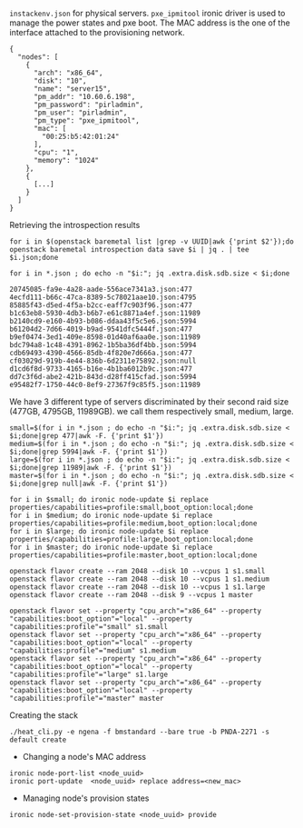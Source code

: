 
```instackenv.json``` for physical servers. ```pxe_ipmitool``` ironic driver is used to manage the power states and pxe boot. The MAC address is the one of the interface attached to the provisioning network.
```
{
  "nodes": [
    {
      "arch": "x86_64",
      "disk": "10",
      "name": "server15",
      "pm_addr": "10.60.6.198",
      "pm_password": "pirladmin",
      "pm_user": "pirladmin",
      "pm_type": "pxe_ipmitool",
      "mac": [
        "00:25:b5:42:01:24"
      ],
      "cpu": "1",
      "memory": "1024"
    },
    {
      [...]
    }
  ]
}
```

Retrieving the introspection results
```
for i in $(openstack baremetal list |grep -v UUID|awk {'print $2'});do openstack baremetal introspection data save $i | jq . | tee $i.json;done
```

```
for i in *.json ; do echo -n "$i:"; jq .extra.disk.sdb.size < $i;done

20745085-fa9e-4a28-aade-556ace7341a3.json:477
4ecfd111-b66c-47ca-8389-5c78021aae10.json:4795
85885f43-d5ed-4f5a-b2cc-eaff7c903f96.json:477
b1c63eb8-5930-4db3-b6b7-e61c8871a4ef.json:11989
b2140cd9-e160-4b93-b086-ddaa43f5c5e6.json:5994
b61204d2-7d66-4019-b9ad-9541dfc5444f.json:477
b9ef0474-3ed1-409e-8598-01d40af6aa0e.json:11989
bdc794a8-1c48-4391-8962-1b5ba36df4bb.json:5994
cdb69493-4390-4566-85db-4f820e7d666a.json:477
cf03029d-919b-4e44-836b-6d2311e75892.json:null
d1cd6f8d-9733-4165-b16e-4b1ba6012b9c.json:477
dd7c3f6d-abe2-421b-843d-d28ff415cfad.json:5994
e95482f7-1750-44c0-8ef9-27367f9c85f5.json:11989
```
We have 3 different type of servers discriminated by their second raid size (477GB, 4795GB, 11989GB). we call them respectively small, medium, large.

```
small=$(for i in *.json ; do echo -n "$i:"; jq .extra.disk.sdb.size < $i;done|grep 477|awk -F. {'print $1'})
medium=$(for i in *.json ; do echo -n "$i:"; jq .extra.disk.sdb.size < $i;done|grep 5994|awk -F. {'print $1'})
large=$(for i in *.json ; do echo -n "$i:"; jq .extra.disk.sdb.size < $i;done|grep 11989|awk -F. {'print $1'})
master=$(for i in *.json ; do echo -n "$i:"; jq .extra.disk.sdb.size < $i;done|grep null|awk -F. {'print $1'})

for i in $small; do ironic node-update $i replace properties/capabilities=profile:small,boot_option:local;done
for i in $medium; do ironic node-update $i replace properties/capabilities=profile:medium,boot_option:local;done
for i in $large; do ironic node-update $i replace properties/capabilities=profile:large,boot_option:local;done
for i in $master; do ironic node-update $i replace properties/capabilities=profile:master,boot_option:local;done

openstack flavor create --ram 2048 --disk 10 --vcpus 1 s1.small
openstack flavor create --ram 2048 --disk 10 --vcpus 1 s1.medium
openstack flavor create --ram 2048 --disk 10 --vcpus 1 s1.large
openstack flavor create --ram 2048 --disk 9 --vcpus 1 master

openstack flavor set --property "cpu_arch"="x86_64" --property "capabilities:boot_option"="local" --property "capabilities:profile"="small" s1.small
openstack flavor set --property "cpu_arch"="x86_64" --property "capabilities:boot_option"="local" --property "capabilities:profile"="medium" s1.medium
openstack flavor set --property "cpu_arch"="x86_64" --property "capabilities:boot_option"="local" --property "capabilities:profile"="large" s1.large
openstack flavor set --property "cpu_arch"="x86_64" --property "capabilities:boot_option"="local" --property "capabilities:profile"="master" master
```

Creating the stack
```
./heat_cli.py -e ngena -f bmstandard --bare true -b PNDA-2271 -s default create
```

* Changing a node's MAC address
```
ironic node-port-list <node_uuid>
ironic port-update  <node_uuid> replace address=<new_mac>
```
* Managing node's provision states
```
ironic node-set-provision-state <node_uuid> provide
```
